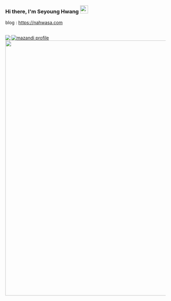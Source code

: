 ### Hi there, I'm Seyoung Hwang <img src="https://media.giphy.com/media/hvRJCLFzcasrR4ia7z/giphy.gif" width="25px">

blog : https://nahwasa.com

<!--
[![Solved.ac 프로필](http://mazassumnida.wtf/api/v2/generate_badge?boj=nahwasa)](https://solved.ac/nahwasa)
[![trophy](https://github-profile-trophy.vercel.app/?username=nahwasa&row=1&column=7)](https://github.com/ryo-ma/github-profile-trophy)
<a href="https://opgc.me/#/users/nahwasa" target="_blank"><img src="https://api.opgc.me/githubs/users/nahwasa/tag/?theme=basic" /></a>
[![trophy](https://github-profile-trophy.vercel.app/?username=nahwasa&row=1&column=7)](https://github.com/ryo-ma/github-profile-trophy)
-->
<br/>
<div>
  <a href="https://solved.ac/nahwasa"><img align="left" src="http://mazassumnida.wtf/api/v2/generate_badge?boj=nahwasa"/></a>
  <a href="https://solved.ac/nahwasa" target="_blank"><img src="http://mazandi.herokuapp.com/api?handle=nahwasa" alt="mazandi profile"/></a>
  <!--img height="170" src="https://github-readme-stats.vercel.app/api?username=nahwasa&count_private=true&include_all_commits=true"/-->
</div>
<div style='margin-top=20px;'>
  <a href="https://github.com/ryo-ma/github-profile-trophy">
    <img width=800 src="https://github-profile-trophy.vercel.app/?username=nahwasa&row=1&column=7"/>
  </a>
</div>
